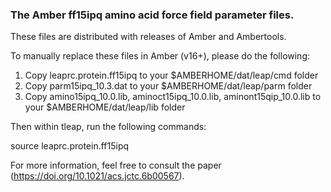 ### The Amber ff15ipq amino acid force field parameter files.

These files are distributed with releases of Amber and Ambertools.


To manually replace these files in Amber (v16+), please do the following:

1) Copy leaprc.protein.ff15ipq to your $AMBERHOME/dat/leap/cmd folder
2) Copy parm15ipq_10.3.dat to your $AMBERHOME/dat/leap/parm folder
3) Copy amino15ipq_10.0.lib, aminoct15ipq_10.0.lib, aminont15qip_10.0.lib to your $AMBERHOME/dat/leap/lib folder


Then within tleap, run the following commands:

source leaprc.protein.ff15ipq

For more information, feel free to consult the paper (https://doi.org/10.1021/acs.jctc.6b00567). 
